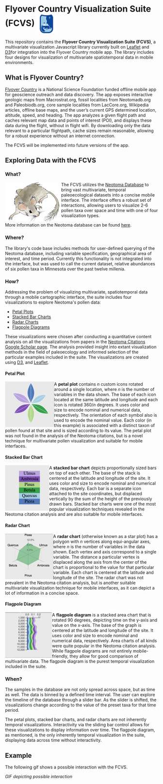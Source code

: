 # Flyover Country Visualization Suite (FCVS) <img align="center" src="images/FCLogo.png"/> 

This repository contains the **Flyover Country Visualization Suite (FCVS)**, a multivariate visualization Javascript library currently built on [Leaflet](http://leafletjs.com/) and [D3](https://d3js.org/)for integration into the Flyover Country mobile app. The library includes four designs for visualization of multivariate spatiotemporal data in mobile environments.

## What is Flyover Country?

[Flyover Country](https://flyovercountry.io/)  is a National Science Foundation funded offline mobile app for geoscience outreach and data discovery. The app exposes interactive geologic maps from Macrostrat.org, fossil localities from Neotomadb.org and Paleobiodb.org, core sample localities from LacCore.org, Wikipedia articles, offline base maps, and the user’s current GPS determined location, altitude, speed, and heading. The app analyzes a given flight path and caches relevant map data and points of interest (POI), and displays these data during the flight, without in flight wifi. By downloading only the data relevant to a particular flightpath, cache sizes remain reasonable, allowing for a robust experience without an internet connection.

The FCVS will be implemented into future versions of the app.

## Exploring Data with the FCVS

### What?

<img align="left"  src="images/Neotoma.png">

The FCVS utilizes the [Neotoma Database](https://www.neotomadb.org/) to bring vast multivariate, temporal paleoecological datasets into a concise mobile interface. The interface offers a robust set of interactions, allowing users to  visualize 2-6 pollen taxa over space and time with one of four visualization types. 

More information on the Neotoma database can be found [here](https://www.neotomadb.org/about/category/database).

### Where?
The library's code base includes methods for user-defined querying of the Neotoma database, including variable specification, geographical area of interest, and time period. Currently this functionality is not integrated into the interface, but was used to call the current dataset, relative abundances of six pollen taxa in Minnesota over the past twelve millenia. 

### How?

 Addressing the problem of visualizing multivariate, spatiotemporal data through a mobile cartographic interface, the suite includes four visualizations to explore Neotoma's pollen data:
* [Petal Plots](#petal-plot)
* [Stacked Bar Charts](#stacked-bar-chart)
* [Radar Charts](#radar-chart)
* [Flagpole Diagrams](#flagpole-diagram)

These visualizations were chosen after conducting a quantitative content analysis on all the visualizations from papers in the [Neotoma Citations Google Scholar page](https://scholar.google.com/citations?user=idoixqkAAAAJ&hl=en). The analysis provided insight into extant visualization methods in the field of paleoecology and informed selection of the particular examples included in the suite. The visualizations are created using [D3](https://github.com/d3/d3),  and [Leaflet](http://leafletjs.com/).

#### Petal Plot

<img align="left"  height=150px width=auto src="images/readme_petal.PNG">

A **petal plot** contains *n* custom icons rotated around a single location, where *n* is the number of variables in the data shown. The base of each icon located at the same latitude and longitude and each icon is rotated 360/*n* degrees. It uses color and size to encode nominal and numerical data, respectively. The orientation of each symbol also is used to encode the nominal value. Each color (in this example) is associated with a distinct taxon of pollen found at that site and is sized according to its value. The petal plot was not found in the analysis of the Neotoma citations, but is a novel technique for multivariate pollen visualization and suitable for mobile interfaces. 
 

#### Stacked Bar Chart

<img align="left"  height=150px width=auto src="images/readme_bar.PNG">

A **stacked bar chart** depicts proportionally sized bars on top of each other. The base of the stack is centered at the latitude and longitude of the site. It uses color and size to encode nominal and numerical data, respectively. Each bar is a separate icon attached to the site coordinates, but displaced vertically by the sum of the height of the previously drawn bars. Stacked bar charts were one of the most popular visualization techniques revealed in the Neotoma citation analysis and are also suitable for mobile interfaces.
 

#### Radar Chart

<img align="left" height=150px width=auto src="images/readme_radar.PNG">

A **radar chart** (otherwise known as a star plot) has a polygon with *n* vertices along equi-angular axes, where *n* is the number of variables in the data shown. Each vertex and axis correspond to a single variable. The distance a particular vertex is displaced along the axis from the center of the chart is proportional to the value for that particular variable. Each chart is centered at the latitude and longitude of the site. The radar chart was not prevalent in the Neotoma citation analysis, but is another suitable multivariate visualization technique for mobile interfaces, as it can depict a lot of information in a concise space.

 
#### Flagpole Diagram

<img align="left" height=150px width=auto src="images/readme_flagpole.png">

A **flagpole diagram** is a stacked area chart that is rotated 90 degrees, depicting time on the y-axis and value on the x-axis. The base of the graph is centered at the latitude and longitude of the site. It uses color and size to encode nominal and numerical data, respectively. Area charts of all kinds were quite popular in the Neotoma citation analysis. While flagpole diagrams are not entirely mobile-friendly, they allow for good comparison of multivariate data. The flagpole diagram is the purest temporal visualization included in the suite.

### When?

The samples in the database are not only spread across space, but as time as well. The data is binned by a defined time interval. The user can explore the timeline of the database through a slider bar. As the slider is shifted, the visualizations change according to the value of the preset taxa for that time period.

The petal plots, stacked bar charts, and radar charts are not inherently temporal visualizations. Interactivity via the sliding bar control allows for these visualizations to display information over time. The flagpole diagram, as mentioned, is the only inherently temporal visualization in the suite, displaying data across time without interactivity.

## Example

The following gif shows a possible interaction with the FCVS.

*GIF depicting possible interaction*

